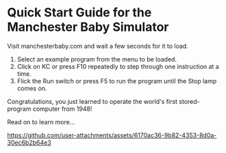 
# Quick Start Guide for the Manchester Baby Simulator

Visit manchesterbaby.com and wait a few seconds for it to load.

1. Select an example program from the menu to be loaded.
2. Click on KC or press F10 repeatedly to step through one instruction at a time.
3. Flick the Run switch or press F5 to run the program until the Stop lamp comes on.

Congratulations, you just learned to operate the world's first stored-program computer from 1948!

Read on to learn more...

https://github.com/user-attachments/assets/6170ac36-9b82-4353-8d0a-30ec6b2b64e3

## 
